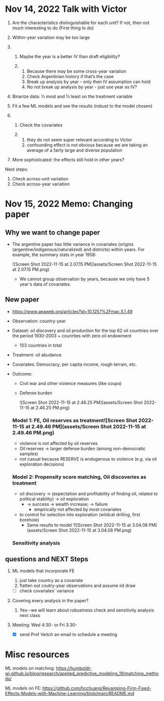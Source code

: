 # Nov 14, 2022 Talk with Victor

1. Are the characteristics distinguishable for each unit? If not, then not much interesting to do (First thing to do)

2. Within-year variation may be too large

3. 1. Maybe the year is a better IV than draft eligibility?

   2. 1. Because there may be some cross-year variation
      2. Check Argentinian history if that’s the case
      3. Break up analysis by year - only then IV assumption can hold
      4. No not break up analysis by year - just use year as IV?

4. Binarize data: ⅓ most and ⅓ least on the treatment variable

5. Fit a few ML models and see the results (robust to the model chosen)

6. 1. Check the covariates

   2. 1. they do not seem super relevant according to Victor
      2. confounding effect is not obvious because we are taking an average of a fairly large and diverse population

7. More sophisticated: the effects still hold in other years?

Next steps:

1. Check across-unit variation
2. Check across-year variation

# Nov 15, 2022 Memo: Changing paper

## Why we want to change paper

- The argentine paper has little variance in covariates (origins (argentine/indigenous/naturalized) and districts) within years. For example, the summary stats in year 1958:

  ![Screen Shot 2022-11-15 at 2.07.15 PM](assets/Screen Shot 2022-11-15 at 2.07.15 PM.png)

  - We cannot group observation by years, because we only have 5 year's data of covariates. 

## New paper

- https://www.aeaweb.org/articles?id=10.1257%2Fmac.5.1.49

- Observation: country-year

- Dataset: oil discovery and oil production for the top 62 oil countries over the period 1930-2003 + counrties with zero oil endowment

  - 103 countries in total

- Treatment: oil abudance

- Covariates: Democracy, per capita income, rough terrain, etc.

- Outcome: 

  - Civil war and other violence measures (like coups)

  - Defense burden

    ![Screen Shot 2022-11-15 at 2.46.25 PM](assets/Screen Shot 2022-11-15 at 2.46.25 PM.png)

  ### Model 1: FE, Oil reserves as treatment![Screen Shot 2022-11-15 at 2.49.46 PM](assets/Screen Shot 2022-11-15 at 2.49.46 PM.png)

  - violence is not affected by oil reserves
  - Oil reserves -> larger defense burden (among non-democratic samples)
  - not casual because RESERVE is endogenous to violence (e.g. via oil exploration decisions)

  ### Model 2: Propensity score matching, Oil discoveries as treatment

  - oil discovery -> (expectation and profitability of finding oil, related to political stability) -> oil exploration
    - -> success -> wealth increase; -> failure
      - empirically not affected by most covariates
  - to control for selection into exploration (wildcat drilling, first borehole)
    - Same results to model 1![Screen Shot 2022-11-15 at 3.04.08 PM](assets/Screen Shot 2022-11-15 at 3.04.08 PM.png)

  ### Sensitivity analysis

## questions and NEXT Steps

1. ML models that incorporate FE

   1. just take country as a covariate
   2. flatten out coutry-year observations and assume iid draw

   - [ ] check covariates' variance

2. Covering every analysis in the paper?

   1. Yes--we will learn about robustness check and sensitivity analysis next class

3. Meeting: Wed 4:30- or Fri 3:30-

   - [x] send Prof Veitch an email to schedule a meeting

# Misc resources

ML models on matching: https://humboldt-wi.github.io/blog/research/applied_predictive_modeling_19/matching_methods/

ML models on FE: https://github.com/hcchuang/Revamping-Firm-Fixed-Effects-Models-with-Machine-Learning/blob/main/README.md